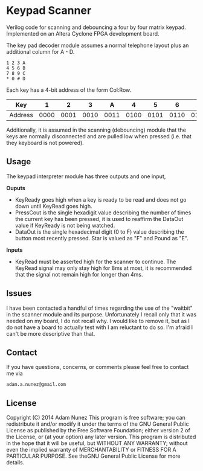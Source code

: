 Keypad Scanner
==============
Verilog code for scanning and debouncing a four by four matrix keypad.
Implemented on an Altera Cyclone FPGA development board.

The key pad decoder module assumes a normal telephone layout plus an additional column for A - D. 

    1 2 3 A
    4 5 6 B
    7 8 9 C
    * 0 # D

Each key has a 4-bit address of the form Col:Row.

|Key|1|2|3|A|4|5|6|B|
|---|---|---|---|---|---|---|---|---|
|Address|0000|0001|0010|0011|0100|0101|0110|0111|

Additionally, it is assumed in the scanning (debouncing) module that the keys are normally disconnected and are pulled low when pressed (i.e. that they keyboard is not powered).

Usage
-------
The keypad interpreter module has three outputs and one input, 

**Ouputs**
* KeyReady goes high when a key is ready to be read and does not go down until KeyRead goes high.
* PressCout is the single hexadigit value describing the number of times the current key has been pressed, it is used to reaffirm the DataOut value if KeyReady is not being watched.
* DataOut is the single hexadecimal digit (0 to F) value describing the button most recently pressed. Star is valued as "F" and Pound as "E".

**Inputs**
* KeyRead must be asserted high for the scanner to continue. The KeyRead signal may only stay high for 8ms at most, it is recommended that the signal not remain high for longer than 4ms.

Issues
------

I have been contacted a handful of times regarding the use of the "waitbit" in the scanner module and its purpose. Unfortunately I recall only that it was needed on my board, I do not recall why. I would like to remove it, but as I do not have a board to actually test with I am reluctant to do so. I'm afraid I can't be more descriptive than that.


Contact
-------
If you have questions, concerns, or comments please feel free to contact me via 

    adam.a.nunez@gmail.com
	
License
-------
Copyright (C) 2014  Adam Nunez
This program is free software; you can redistribute it and/or modify it under the terms of the GNU General Public License as published by the Free Software Foundation; either version 2 of the License, or (at your option) any later version.
This program is distributed in the hope that it will be useful, but WITHOUT ANY WARRANTY; without even the implied warranty of MERCHANTABILITY or FITNESS FOR A PARTICULAR PURPOSE. See theGNU General Public License for more details.
